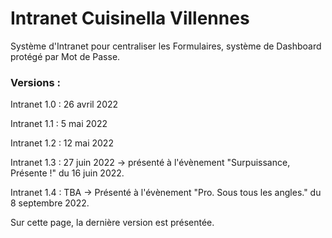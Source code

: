 # Intranet Cuisinella Villennes
Système d'Intranet pour centraliser les Formulaires, système de Dashboard protégé par Mot de Passe.

### Versions : 
Intranet 1.0 : 26 avril 2022

Intranet 1.1 : 5 mai 2022

Intranet 1.2 : 12 mai 2022

Intranet 1.3 : 27 juin 2022 → présenté à l'évènement "Surpuissance, Présente !" du 16 juin 2022.

Intranet 1.4 : TBA → Présenté à l'évènement "Pro. Sous tous les angles." du 8 septembre 2022.

Sur cette page, la dernière version est présentée.
